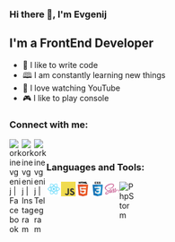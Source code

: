 ### Hi there 👋, I'm Evgenij


## I'm a FrontEnd Developer
- 💪 I like to write code
- 🕮 I am constantly learning new things
- 📼 I love watching YouTube  
- 🎮 I like to play console

### Connect with me:

[<img align="left" alt="orkinevgenij | Facebook" width="22px" src="https://cdn.icon-icons.com/icons2/642/PNG/512/facebook_icon-icons.com_59205.png" />][facebook]
[<img align="left" alt="orkinevgenij | Instagram" width="22px" src="https://cdn.icon-icons.com/icons2/1211/PNG/512/1491580635-yumminkysocialmedia26_83102.png" />][instagram][<img align="left" alt="orkinevgenij | Telegram" width="22px" src="https://cdn.icon-icons.com/icons2/923/PNG/512/telegram_icon-icons.com_72055.png" />][telegram]



<br />

### Languages and Tools:

<img align="left" alt="React" width="26px" src="https://raw.githubusercontent.com/github/explore/80688e429a7d4ef2fca1e82350fe8e3517d3494d/topics/react/react.png" />
<img align="left" alt="JavaScript" width="26px" src="https://raw.githubusercontent.com/github/explore/80688e429a7d4ef2fca1e82350fe8e3517d3494d/topics/javascript/javascript.png" />
<img align="left" alt="HTML5" width="26px" src="https://raw.githubusercontent.com/github/explore/80688e429a7d4ef2fca1e82350fe8e3517d3494d/topics/html/html.png" />
<img align="left" alt="CSS3" width="26px" src="https://raw.githubusercontent.com/github/explore/80688e429a7d4ef2fca1e82350fe8e3517d3494d/topics/css/css.png" />

<img align="left" alt="Sass" width="26px" src="https://raw.githubusercontent.com/github/explore/80688e429a7d4ef2fca1e82350fe8e3517d3494d/topics/sass/sass.png" />
<img align="left" alt="PhpStorm" width="26px" src="https://cdn.icon-icons.com/icons2/3053/PNG/512/intellij_php_storm_alt_macos_bigsur_icon_190056.png" />


<br />
<br />




[instagram]: https://www.instagram.com/evgeniiorkin/
[facebook]: https://www.facebook.com/orkinevgenij/
[telegram]: https://telegram.me/orkinevgenij

